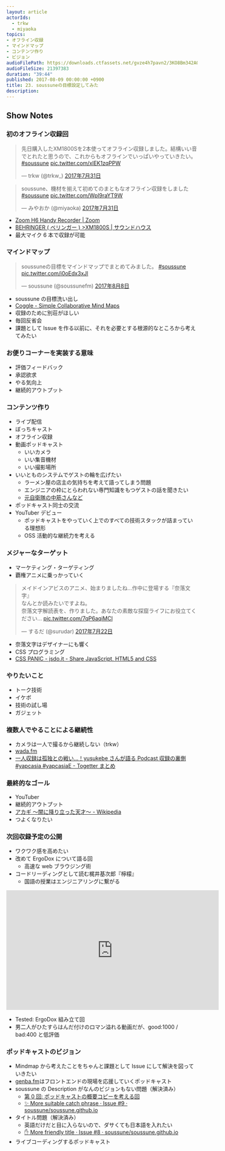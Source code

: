 ```yaml
---
layout: article
actorIds:
  - trkw
  - miyaoka
topics:
- オフライン収録
- マインドマップ
- コンテンツ作り
- ビジョン
audioFilePath: https://downloads.ctfassets.net/gvze4h7pavn2/3KO8Bm342AQ4w0GEUeG0WM/59149a0c76b31c2372b9379192903755/23.mp3
audioFileSize: 21397383
duration: "39:44"
published: 2017-08-09 00:00:00 +0900
title: 23. soussuneの目標設定してみた
description:
---
```


## Show Notes

### 初のオフライン収録回

<blockquote class="twitter-tweet" data-lang="ja"><p lang="ja" dir="ltr">先日購入したXM1800Sを2本使ってオフライン収録しました。結構いい音でとれたと思うので、これからもオフラインでいっぱいやっていきたい。 <a href="https://twitter.com/hashtag/soussune?src=hash">#soussune</a> <a href="https://t.co/xlEK1zqPPW">pic.twitter.com/xlEK1zqPPW</a></p>&mdash; trkw (@trkw_) <a href="https://twitter.com/trkw_/status/891989774797385728">2017年7月31日</a></blockquote>

<blockquote class="twitter-tweet" data-lang="ja"><p lang="ja" dir="ltr">soussune、機材を揃えて初めてのまともなオフライン収録をしました <a href="https://twitter.com/hashtag/soussune?src=hash">#soussune</a> <a href="https://t.co/WpI9raYT9W">pic.twitter.com/WpI9raYT9W</a></p>&mdash; みやおか (@miyaoka) <a href="https://twitter.com/miyaoka/status/891983171864088576">2017年7月31日</a></blockquote>

* [Zoom H6 Handy Recorder \| Zoom](https://www.zoom.co.jp/ja/products/field-video-recording/field-recording/h6-handy-recorder)
* [BEHRINGER ( ベリンガー ) >XM1800S \| サウンドハウス](http://www.soundhouse.co.jp/products/detail/item/19368/)
* 最大マイク 6 本で収録が可能

### マインドマップ

<blockquote class="twitter-tweet" data-lang="ja"><p lang="ja" dir="ltr">soussuneの目標をマインドマップでまとめてみました。 <a href="https://twitter.com/hashtag/soussune?src=hash">#soussune</a> <a href="https://t.co/i0oEdx3xJl">pic.twitter.com/i0oEdx3xJl</a></p>&mdash; soussune (@soussunefm) <a href="https://twitter.com/soussunefm/status/894811650464690177">2017年8月8日</a></blockquote>

* soussune の目標洗い出し
* [Coggle - Simple Collaborative Mind Maps](https://coggle.it/)
* 収録のために別荘がほしい
* 毎回反省会
* 課題として Issue を作る以前に、それを必要とする根源的なところから考えてみたい

### お便りコーナーを実装する意味

* 評価フィードバック
* 承認欲求
* やる気向上
* 継続的アウトプット

### コンテンツ作り

* ライブ配信
* ぼっちキャスト
* オフライン収録
* 動画ポッドキャスト
  * いいカメラ
  * いい集音機材
  * いい撮影場所
* いいとものシステムでゲストの輪を広げたい
  * ラーメン屋の店主の気持ちを考えて語ってしまう問題
  * エンジニアの枠にとらわれない専門知識をもつゲストの話を聞きたい
  * [元自衛隊の中筋さんなど](/episode/11/)
* ポッドキャスト同士の交流
* YouTuber デビュー
  * ポッドキャストをやっていく上でのすべての技術スタックが詰まっている理想形
  * OSS 活動的な継続力を考える

### メジャーなターゲット

* マーケティング・ターゲティング
* 覇権アニメに乗っかっていく

<blockquote class="twitter-tweet" data-lang="ja"><p lang="ja" dir="ltr">メイドインアビスのアニメ、始まりましたね…作中に登場する『奈落文字』<br>なんとか読みたいですよね。<br>奈落文字解読表を、作りました。あなたの素敵な探窟ライフにお役立てください… <a href="https://t.co/7qP6aqiMCl">pic.twitter.com/7qP6aqiMCl</a></p>&mdash; するだ (@surudar) <a href="https://twitter.com/surudar/status/888668644598628353">2017年7月22日</a></blockquote>

* 奈落文字はデザイナーにも響く
* CSS プログラミング
* [CSS PANIC - jsdo.it - Share JavaScript, HTML5 and CSS](http://jsdo.it/GeckoTang/4rXg)

### やりたいこと

* トーク技術
* イケボ
* 技術の試し場
* ガジェット

### 複数人でやることによる継続性

* カメラは一人で撮るから継続しない（trkw）
* [wada.fm](http://www.wada.fm/)
* [一人収録は孤独との戦い…！yusukebe さんが語る Podcast 収録の裏側 #yapcasia #yapcasiaE - Togetter まとめ](https://togetter.com/li/863485)

### 最終的なゴール

* YouTuber
* 継続的アウトプット
* [アカギ 〜闇に降り立った天才〜 - Wikipedia](https://ja.wikipedia.org/wiki/%E3%82%A2%E3%82%AB%E3%82%AE_%E3%80%9C%E9%97%87%E3%81%AB%E9%99%8D%E3%82%8A%E7%AB%8B%E3%81%A3%E3%81%9F%E5%A4%A9%E6%89%8D%E3%80%9C)
* つよくなりたい

### 次回収録予定の公開

* ワクワク感を高めたい
* 改めて ErgoDox について語る回
  * 高速な web ブラウジング術
* コードリーディングとして読む梶井基次郎『檸檬』
  * 国語の授業はエンジニアリングに繋がる

<iframe width="560" height="315" src="https://www.youtube.com/embed/00XoEWDcQaE" frameborder="0" allowfullscreen></iframe>

* Tested: ErgoDox 組み立て回
* 男二人がひたすらはんだ付けのロマン溢れる動画だが、good:1000 / bad:400 と低評価

### ポッドキャストのビジョン

* Mindmap から考えたことをちゃんと課題として Issue にして解決を図っていきたい
* [genba.fm](https://genba.fm/)はフロントエンドの現場を応援していくポッドキャスト
* soussune の Description がなんのビジョンもない問題（解決済み）
  * [第 0 回: ポッドキャストの概要コピーを考える回](/episode/0/)
  * [✨ More suitable catch phrase · Issue #9 · soussune/soussune.github.io](https://github.com/soussune/soussune.github.io/issues/9)
* タイトル問題（解決済み）
  * 英語だけだと目に入らないので、ダサくても日本語を入れたい
  * [✋ More friendly title · Issue #8 · soussune/soussune.github.io](https://github.com/soussune/soussune.github.io/issues/8)
* ライブコーディングするポッドキャスト
